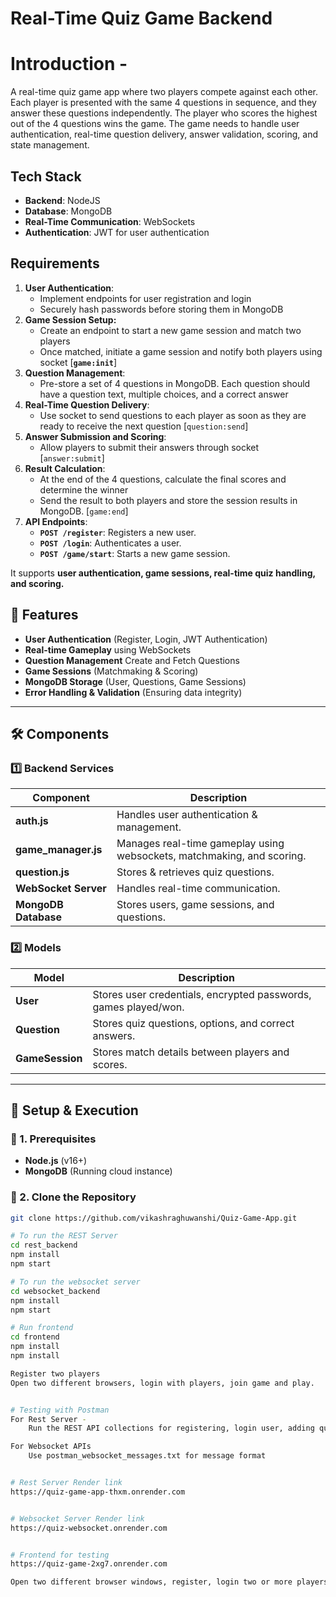 # Real-Time Quiz Game Backend

# Introduction -
A real-time quiz game app where two players compete against each other. Each player is presented with the same 4 questions in sequence, and they answer these questions independently. The player who scores the highest out of the 4 questions wins the game. The game needs to handle user authentication, real-time question delivery, answer validation, scoring, and state management.

## Tech Stack

- **Backend**: NodeJS
- **Database**: MongoDB
- **Real-Time Communication**: WebSockets
- **Authentication**: JWT for user authentication


## Requirements

1. **User Authentication**:
    - Implement endpoints for user registration and login
    - Securely hash passwords before storing them in MongoDB
2. **Game Session Setup:**
    - Create an endpoint to start a new game session and match two players
    - Once matched, initiate a game session and notify both players using socket [**`game:init`**]
3. **Question Management**:
    - Pre-store a set of 4 questions in MongoDB. Each question should have a question text, multiple choices, and a correct answer
4. **Real-Time Question Delivery**:
    - Use socket to send questions to each player as soon as they are ready to receive the next question [`question:send`]
5. **Answer Submission and Scoring**:
    - Allow players to submit their answers through socket [`answer:submit`]
6. **Result Calculation**:
    - At the end of the 4 questions, calculate the final scores and determine the winner
    - Send the result to both players and store the session results in MongoDB. [`game:end`]
7. **API Endpoints**:
    - **`POST /register`**: Registers a new user.
    - **`POST /login`**: Authenticates a user.
    - **`POST /game/start`**: Starts a new game session.


It supports **user authentication, game sessions, real-time quiz handling, and scoring.**

## **📌 Features**
- **User Authentication** (Register, Login, JWT Authentication)
- **Real-time Gameplay** using WebSockets
- **Question Management** Create and Fetch Questions
- **Game Sessions** (Matchmaking & Scoring)
- **MongoDB Storage** (User, Questions, Game Sessions)
- **Error Handling & Validation** (Ensuring data integrity)

---

## **🛠️ Components**
### **1️⃣ Backend Services**
| Component      | Description |
|---------------|------------|
| **auth.js** | Handles user authentication & management. |
| **game_manager.js** | Manages real-time gameplay using websockets, matchmaking, and scoring. |
| **question.js** | Stores & retrieves quiz questions. |
| **WebSocket Server** | Handles real-time communication. |
| **MongoDB Database** | Stores users, game sessions, and questions. |

### **2️⃣ Models**
| Model         | Description |
|--------------|------------|
| **User** | Stores user credentials, encrypted passwords, games played/won. |
| **Question** | Stores quiz questions, options, and correct answers. |
| **GameSession** | Stores match details between players and scores. |

---

## **🚀 Setup & Execution**
### **🔹 1. Prerequisites**
- **Node.js** (v16+)
- **MongoDB** (Running cloud instance)

### **🔹 2. Clone the Repository**
```sh
git clone https://github.com/vikashraghuwanshi/Quiz-Game-App.git

# To run the REST Server
cd rest_backend
npm install
npm start

# To run the websocket server
cd websocket_backend
npm install
npm start

# Run frontend
cd frontend
npm install
npm install

Register two players
Open two different browsers, login with players, join game and play.


# Testing with Postman
For Rest Server -
    Run the REST API collections for registering, login user, adding questions etc.

For Websocket APIs
    Use postman_websocket_messages.txt for message format


# Rest Server Render link
https://quiz-game-app-thxm.onrender.com


# Websocket Server Render link
https://quiz-websocket.onrender.com


# Frontend for testing 
https://quiz-game-2xg7.onrender.com

Open two different browser windows, register, login two or more players and then join game